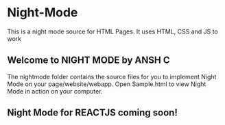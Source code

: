 # Night-Mode
This is a night mode source for HTML Pages. It uses HTML, CSS and JS to work

## Welcome to NIGHT MODE by ANSH C

The nightmode folder contains the source files for you to implement Night Mode on your page/website/webapp.
Open Sample.html to view Night Mode in action on your computer. 

## Night Mode for REACTJS coming soon!

